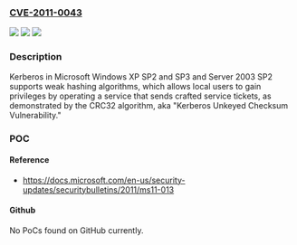 ### [CVE-2011-0043](https://cve.mitre.org/cgi-bin/cvename.cgi?name=CVE-2011-0043)
![](https://img.shields.io/static/v1?label=Product&message=n%2Fa&color=blue)
![](https://img.shields.io/static/v1?label=Version&message=n%2Fa&color=blue)
![](https://img.shields.io/static/v1?label=Vulnerability&message=n%2Fa&color=brighgreen)

### Description

Kerberos in Microsoft Windows XP SP2 and SP3 and Server 2003 SP2 supports weak hashing algorithms, which allows local users to gain privileges by operating a service that sends crafted service tickets, as demonstrated by the CRC32 algorithm, aka "Kerberos Unkeyed Checksum Vulnerability."

### POC

#### Reference
- https://docs.microsoft.com/en-us/security-updates/securitybulletins/2011/ms11-013

#### Github
No PoCs found on GitHub currently.

